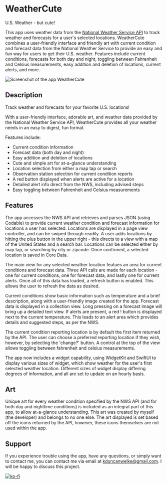 # WeatherCute
U.S. Weather - but cute!

This app uses weather data from the [National Weather Service API](https://www.weather.gov/documentation/services-web-api) to track weather and forecasts for a user's selected locations. WeatherCute combines a user-friendly interface and friendly art with current condition and forecast data from the National Weather Service to provide an easy and fun way for users to get their U.S. weather. Features include current conditions, forecasts for both day and night, toggling between Fahrenheit and Celsius measurements, easy addition and deletion of locations, current alerts, and more.

![Screenshot of the app WeatherCute](https://i.ibb.co/SRCy6Mp/Screen-Shot-2020-08-10-at-2-35-26-PM.png)

## Description
Track weather and forecasts for your favorite U.S. locations! 

With a user-friendly interface, adorable art, and weather data provided by the National Weather Service API, WeatherCute provides all your weather needs in an easy to digest, fun format.

Features include:
* Current condition information
* Forecast data (both day and night)
* Easy addition and deletion of locations
* Cute and simple art for at-a-glance understanding
* Location selection from either a map tap or search
* Observation station selection for current condition reports
* A red button displayed when alerts are active for a location
* Detailed alert info direct from the NWS, including advised steps
* Easy toggling between Fahrenheit and Celsius measurements

## Features
The app accesses the NWS API and retrieves and parses JSON (using Codable) to provide current weather condition and forecast information for locations a user has selected. Locations are displayed in a page view controller, and can be swiped through readily. A user adds locations by hitting the plus button in the upper right - this directs to a view with a map of the United States and a search bar. Locations can be selected either by map tap, or searching by city or zipcode. Once confirmed, a selected location is saved in Core Data.

The main view for any selected weather location featues an area for current conditions and forecast data. Three API calls are made for each location - one for current conditions, one for forecast data, and lastly one for current alerts. Once all of this data has loaded, a refresh button is enabled. This allows the user to refresh the data as desired.

Current conditions show basic information such as temperature and a brief description, along with a user-friendly image created for the app. Forecast data is displayed in a collection view. Long pressing on a forecast image will bring up a detailed text view. If alerts are present, a red ! button is displayed next to the current temperature. This leads to an alert area which provides details and suggested steps, as per the NWS.

The current condition reporting location is by default the first item returned by the API. The user can choose a preferred reporting location if they wish, however, by selecting the 'change?' button. A control at the top of the view allows toggling between fahrenheit and celsius measurements.

The app now includes a widget capability, using WidgetKit and SwiftUI to display various sizes of widget, which show weather for the user's first selected weather location. Different sizes of widget display differing degrees of information, and all are set to update on an hourly basis.

## Art
Unique art for every weather condition specified by the NWS API (and for both day and nighttime conditions) is included as an integral part of this app, to allow at-a-glance understanding. This art was created by myself (the developer) and belongs to no one else. The art displayed is set based off the icons returned by the API, however, these icons themselves are not used within the app.

## Support
If you experience trouble using the app, have any questions, or simply want to contact me, you can contact me via email at kduncanwelke@gmail.com. I will be happy to discuss this project.

[![ko-fi](https://ko-fi.com/img/githubbutton_sm.svg)](https://ko-fi.com/S6S03G1HT)

